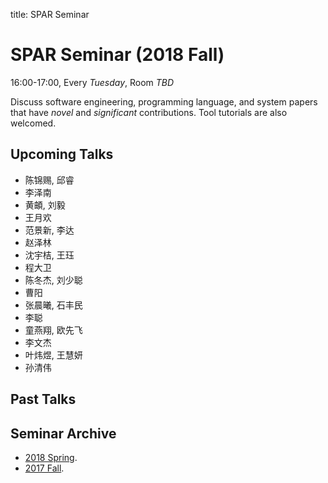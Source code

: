 title: SPAR Seminar

# SPAR Seminar (2018 Fall)

16:00-17:00, Every *Tuesday*, Room *TBD*

Discuss software engineering, programming language, and system papers that have *novel* and *significant* contributions. Tool tutorials are also welcomed.

## Upcoming Talks

* 陈锦赐, 邱睿
* 李泽南
* 黄頔, 刘毅
* 王月欢
* 范景新, 李达
* 赵泽林
* 沈宇桔, 王珏
* 程大卫
* 陈冬杰, 刘少聪
* 曹阳
* 张晨曦, 石丰民
* 李聪
* 童燕翔, 欧先飞
* 李文杰
* 叶炜煜, 王慧妍
* 孙清伟

## Past Talks

## Seminar Archive

* [2018 Spring](2018spring).
* [2017 Fall](2017fall).
